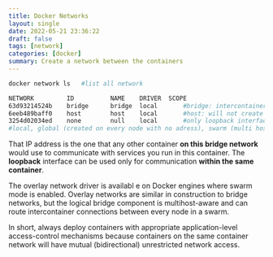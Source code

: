 ```yaml
---
title: Docker Networks
layout: single
date: 2022-05-21 23:36:22
draft: false
tags: [network]
categories: [docker]
summary: Create a network between the containers
---
```

```bash
docker network ls   #list all network

NETWORK         ID          NAME    DRIVER  SCOPE
63d93214524b    bridge      bridge  local       #bridge: intercontainer connectivity on one machine (not recommended. use own bridge network)
6eeb489baff0    host        host    local       #host: will not create any network (localhost)
3254d02034ed    none        null    local       #only loopback interface available
#local, global (created on every node with no adress), swarm (multi host, cluster wide)
```

That IP address is the one that any other container **on this bridge network** would use to communicate with services you run in this container. The **loopback** interface can be used only for communication **within the same container**.

The overlay network driver is availabl e on Docker engines where swarm mode is enabled. Overlay networks are similar in construction to bridge networks, but the logical bridge component is multihost-aware and can route intercontainer connections between every node in a swarm.

In short, always deploy containers with appropriate application-level access-control mechanisms because containers on the same container network will have mutual (bidirectional) unrestricted network access.
